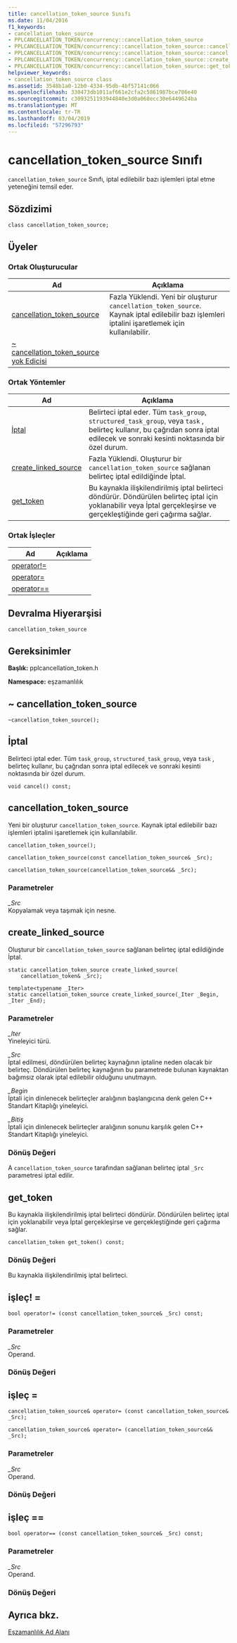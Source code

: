 ```yaml
---
title: cancellation_token_source Sınıfı
ms.date: 11/04/2016
f1_keywords:
- cancellation_token_source
- PPLCANCELLATION_TOKEN/concurrency::cancellation_token_source
- PPLCANCELLATION_TOKEN/concurrency::cancellation_token_source::cancellation_token_source
- PPLCANCELLATION_TOKEN/concurrency::cancellation_token_source::cancel
- PPLCANCELLATION_TOKEN/concurrency::cancellation_token_source::create_linked_source
- PPLCANCELLATION_TOKEN/concurrency::cancellation_token_source::get_token
helpviewer_keywords:
- cancellation_token_source class
ms.assetid: 3548b1a0-12b0-4334-95db-4bf57141c066
ms.openlocfilehash: 330473db1011af661e2cfa2c5861987bce786e40
ms.sourcegitcommit: c3093251193944840e3d0a068ecc30e6449624ba
ms.translationtype: MT
ms.contentlocale: tr-TR
ms.lasthandoff: 03/04/2019
ms.locfileid: "57296793"
---
```

# <a name="cancellationtokensource-class"></a>cancellation_token_source Sınıfı

`cancellation_token_source` Sınıfı, iptal edilebilir bazı işlemleri iptal etme yeteneğini temsil eder.

## <a name="syntax"></a>Sözdizimi

```
class cancellation_token_source;
```

## <a name="members"></a>Üyeler

### <a name="public-constructors"></a>Ortak Oluşturucular

|Ad|Açıklama|
|----------|-----------------|
|[cancellation_token_source](#ctor)|Fazla Yüklendi. Yeni bir oluşturur `cancellation_token_source`. Kaynak iptal edilebilir bazı işlemleri iptalini işaretlemek için kullanılabilir.|
|[~ cancellation_token_source yok Edicisi](#dtor)||

### <a name="public-methods"></a>Ortak Yöntemler

|Ad|Açıklama|
|----------|-----------------|
|[İptal](#cancel)|Belirteci iptal eder. Tüm `task_group`, `structured_task_group`, veya `task` , belirteç kullanır, bu çağrıdan sonra iptal edilecek ve sonraki kesinti noktasında bir özel durum.|
|[create_linked_source](#create_linked_source)|Fazla Yüklendi. Oluşturur bir `cancellation_token_source` sağlanan belirteç iptal edildiğinde İptal.|
|[get_token](#get_token)|Bu kaynakla ilişkilendirilmiş iptal belirteci döndürür. Döndürülen belirteç iptal için yoklanabilir veya İptal gerçekleşirse ve gerçekleştiğinde geri çağırma sağlar.|

### <a name="public-operators"></a>Ortak İşleçler

|Ad|Açıklama|
|----------|-----------------|
|[operator!=](#operator_neq)||
|[operator=](#operator_eq)||
|[operator==](#operator_eq_eq)||

## <a name="inheritance-hierarchy"></a>Devralma Hiyerarşisi

`cancellation_token_source`

## <a name="requirements"></a>Gereksinimler

**Başlık:** pplcancellation_token.h

**Namespace:** eşzamanlılık

##  <a name="dtor"></a> ~ cancellation_token_source

```
~cancellation_token_source();
```

##  <a name="cancel"></a> İptal

Belirteci iptal eder. Tüm `task_group`, `structured_task_group`, veya `task` , belirteç kullanır, bu çağrıdan sonra iptal edilecek ve sonraki kesinti noktasında bir özel durum.

```
void cancel() const;
```

##  <a name="ctor"></a> cancellation_token_source

Yeni bir oluşturur `cancellation_token_source`. Kaynak iptal edilebilir bazı işlemleri iptalini işaretlemek için kullanılabilir.

```
cancellation_token_source();

cancellation_token_source(const cancellation_token_source& _Src);

cancellation_token_source(cancellation_token_source&& _Src);
```

### <a name="parameters"></a>Parametreler

*_Src*<br/>
Kopyalamak veya taşımak için nesne.

##  <a name="create_linked_source"></a> create_linked_source

Oluşturur bir `cancellation_token_source` sağlanan belirteç iptal edildiğinde İptal.

```
static cancellation_token_source create_linked_source(
    cancellation_token& _Src);

template<typename _Iter>
static cancellation_token_source create_linked_source(_Iter _Begin, _Iter _End);
```

### <a name="parameters"></a>Parametreler

*_Iter*<br/>
Yineleyici türü.

*_Src*<br/>
İptal edilmesi, döndürülen belirteç kaynağının iptaline neden olacak bir belirteç. Döndürülen belirteç kaynağının bu parametrede bulunan kaynaktan bağımsız olarak iptal edilebilir olduğunu unutmayın.

*_Begin*<br/>
İptali için dinlenecek belirteçler aralığının başlangıcına denk gelen C++ Standart Kitaplığı yineleyici.

*_Bitiş*<br/>
İptali için dinlenecek belirteçler aralığının sonunu karşılık gelen C++ Standart Kitaplığı yineleyici.

### <a name="return-value"></a>Dönüş Değeri

A `cancellation_token_source` tarafından sağlanan belirteç iptal `_Src` parametresi iptal edilir.

##  <a name="get_token"></a> get_token

Bu kaynakla ilişkilendirilmiş iptal belirteci döndürür. Döndürülen belirteç iptal için yoklanabilir veya İptal gerçekleşirse ve gerçekleştiğinde geri çağırma sağlar.

```
cancellation_token get_token() const;
```

### <a name="return-value"></a>Dönüş Değeri

Bu kaynakla ilişkilendirilmiş iptal belirteci.

##  <a name="operator_neq"></a> işleç! =

```
bool operator!= (const cancellation_token_source& _Src) const;
```

### <a name="parameters"></a>Parametreler

*_Src*<br/>
Operand.

### <a name="return-value"></a>Dönüş Değeri

##  <a name="operator_eq"></a> işleç =

```
cancellation_token_source& operator= (const cancellation_token_source& _Src);

cancellation_token_source& operator= (cancellation_token_source&& _Src);
```

### <a name="parameters"></a>Parametreler

*_Src*<br/>
Operand.

### <a name="return-value"></a>Dönüş Değeri

##  <a name="operator_eq_eq"></a> işleç ==

```
bool operator== (const cancellation_token_source& _Src) const;
```

### <a name="parameters"></a>Parametreler

*_Src*<br/>
Operand.

### <a name="return-value"></a>Dönüş Değeri

## <a name="see-also"></a>Ayrıca bkz.

[Eşzamanlılık Ad Alanı](concurrency-namespace.md)
